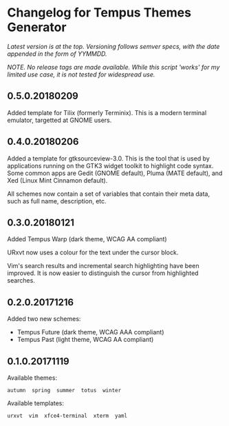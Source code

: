 # Changelog for Tempus Themes Generator

*Latest version is at the top. Versioning follows semver specs, with the date appended in the form of YYMMDD.*

*NOTE. No release tags are made available. While this script 'works' for my limited use case, it is not tested for widespread use.*

## 0.5.0.20180209

Added template for Tilix (formerly Terminix). This is a modern terminal emulator, targetted at GNOME users.

## 0.4.0.20180206

Added a template for gtksourceview-3.0. This is the tool that is used by applications running on the GTK3 widget toolkit to highlight code syntax. Some common apps are Gedit (GNOME default), Pluma (MATE default), and Xed (Linux Mint Cinnamon default).

All schemes now contain a set of variables that contain their meta data, such as full name, description, etc.

## 0.3.0.20180121

Added Tempus Warp (dark theme, WCAG AA compliant)

URxvt now uses a colour for the text under the cursor block.

Vim's search results and incremental search highlighting have been improved. It is now easier to distinguish the cursor from highlighted searches.

## 0.2.0.20171216

Added two new schemes:
- Tempus Future (dark theme, WCAG AAA compliant)
- Tempus Past (light theme, WCAG AA compliant)

## 0.1.0.20171119

Available themes:

```
autumn  spring  summer  totus  winter
```

Available templates:

```
urxvt  vim  xfce4-terminal  xterm  yaml
```
